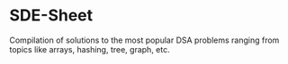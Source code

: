 # SDE-Sheet
Compilation of solutions to the most popular DSA problems ranging from topics like arrays, hashing, tree, graph, etc.
